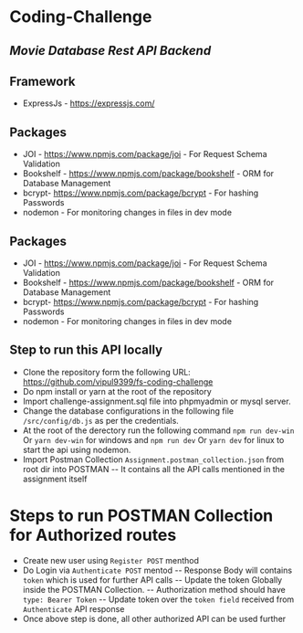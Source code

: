 # Coding-Challenge
## _Movie Database Rest API Backend_


## Framework

- ExpressJs - https://expressjs.com/

## Packages

- JOI - https://www.npmjs.com/package/joi - For Request Schema Validation
- Bookshelf - https://www.npmjs.com/package/bookshelf - ORM for Database Management
- bcrypt- https://www.npmjs.com/package/bcrypt - For hashing Passwords
- nodemon - For monitoring changes in files in dev mode

## Packages

- JOI - https://www.npmjs.com/package/joi - For Request Schema Validation
- Bookshelf - https://www.npmjs.com/package/bookshelf - ORM for Database Management
- bcrypt- https://www.npmjs.com/package/bcrypt - For hashing Passwords
- nodemon - For monitoring changes in files in dev mode



## Step to run this API locally

- Clone the repository form the following URL: https://github.com/vipul9399/fs-coding-challenge
- Do npm install or yarn at the root of the repository
- Import challenge-assignment.sql file into phpmyadmin or mysql server.
- Change the database configurations in the following file `/src/config/db.js` as per the credentials.
- At the root of the derectory run the following command `npm run dev-win` Or `yarn dev-win` for windows and `npm run dev` Or `yarn dev` for linux to start the api using nodemon.
- Import Postman Collection `Assignment.postman_collection.json` from root dir into POSTMAN
-- It contains all the API calls mentioned in the assignment itself

# Steps to run POSTMAN Collection for Authorized routes
- Create new user using `Register POST` menthod
- Do Login via `Authenticate POST` mentod
-- Response Body will contains ```token``` which is used for further API calls 
-- Update the token Globally inside the POSTMAN Collection.
-- Authorization method should have `type: Bearer Token`
-- Update token over the `token field` received from `Authenticate` API response
- Once above step is done, all other authorized API can be used further